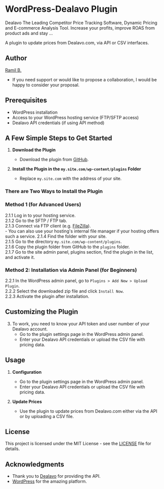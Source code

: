 # WordPress-Dealavo Plugin

Dealavo The Leading Competitor Price Tracking Software, Dynamic Pricing and E-commerce Analysis Tool. Increase your profits, improve ROAS from product ads and stay ...

A plugin to update prices from Dealavo.com, via API or CSV interfaces.

## Author
[Ramil B.](https://t.me/ramil_x)
- If you need support or would like to propose a collaboration, I would be happy to consider your proposal.

## Prerequisites

- WordPress installation
- Access to your WordPress hosting service (FTP/SFTP access)
- Dealavo API credentials (if using API method)

## A Few Simple Steps to Get Started

1. **Download the Plugin**
    - Download the plugin from [GitHub](your-plugin-repo-link).

2. **Install the Plugin in the `my.site.com/wp-content/plugins` Folder**
    - Replace `my.site.com` with the address of your site.

### There are Two Ways to Install the Plugin

### Method 1 (for Advanced Users)

2.1.1 Log in to your hosting service.  
2.1.2 Go to the SFTP / FTP tab.  
2.1.3 Connect via FTP client (e.g. [FileZilla](https://filezilla-project.org/)).  
    - You can also use your hosting's internal file manager if your hosting offers such a service.
2.1.4 Find the folder with your site.  
2.1.5 Go to the directory `my.site.com/wp-content/plugins`.  
2.1.6 Copy the plugin folder from GitHub to the `plugins` folder.  
2.1.7 Go to the site admin panel, plugins section, find the plugin in the list, and activate it.

### Method 2: Installation via Admin Panel (for Beginners)

2.2.1 In the WordPress admin panel, go to `Plugins > Add New > Upload Plugin`.  
2.2.2 Select the downloaded zip file and click `Install Now`.  
2.2.3 Activate the plugin after installation.

## Customizing the Plugin

3. To work, you need to know your API token and user number of your Dealavo account.
    - Go to the plugin settings page in the WordPress admin panel.
    - Enter your Dealavo API credentials or upload the CSV file with pricing data.

## Usage

1. **Configuration**
    - Go to the plugin settings page in the WordPress admin panel.
    - Enter your Dealavo API credentials or upload the CSV file with pricing data.

2. **Update Prices**
    - Use the plugin to update prices from Dealavo.com either via the API or by uploading a CSV file.


## License

This project is licensed under the MIT License - see the [LICENSE](LICENSE) file for details.

## Acknowledgments

- Thank you to [Dealavo](https://dealavo.com) for providing the API.
- [WordPress](https://wordpress.org) for the amazing platform.


